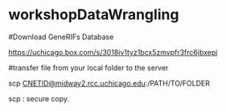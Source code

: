 # workshopDataWrangling

#Download GeneRIFs Database

https://uchicago.box.com/s/3018iv1tyz1bcx5zmvpfr3frc6jbxepi

#transfer file from your local folder to the server

scp <filename> CNETID@midway2.rcc.uchicago.edu:/PATH/TO/FOLDER
  
scp : secure copy.  

